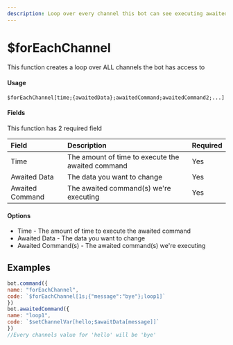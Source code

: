 ```yaml
---
description: Loop over every channel this bot can see executing awaited commands.
---
```


# $forEachChannel

This function creates a loop over ALL channels the bot has access to

#### Usage

```
$forEachChannel[time;{awaitedData};awaitedCommand;awaitedCommand2;...]
```

#### Fields

This function has 2 required field

| Field | Description | Required |
| :--- | :--- | :--- |
| Time | The amount of time to execute the awaited command | Yes |
| Awaited Data | The data you want to change | Yes |
| Awaited Command | The awaited command\(s\) we're executing | Yes |


#### Options

* Time - The amount of time to execute the awaited command
* Awaited Data - The data you want to change
* Awaited Command\(s\) - The awaited command\(s\) we're executing

## Examples

```javascript
bot.command({
name: "forEachChannel",
code: `$forEachChannel[1s;{"message":"bye"};loop1]`
})
bot.awaitedCommand({
name: "loop1",
code: `$setChannelVar[hello;$awaitData[message]]`
})
//Every channels value for 'hello' will be 'bye'
```
